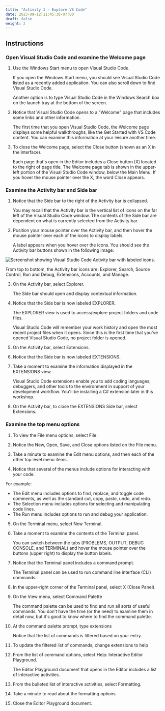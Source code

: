 ```yaml
---
title: "Activity 1 - Explore VS Code"
date: 2023-09-12T11:45:38-07:00
draft: false
weight: 2
---
```


## Instructions

### Open Visual Studio Code and examine the Welcome page
1. Use the Windows Start menu to open Visual Studio Code.

    If you open the Windows Start menu, you should see Visual Studio Code listed as a recently added application. You can also scroll down to find Visual Studio Code.

    Another option is to type Visual Studio Code in the Windows Search box on the launch tray at the bottom of the screen.

2. Notice that Visual Studio Code opens to a "Welcome" page that includes some links and other information.

    The first time that you open Visual Studio Code, the Welcome page displays some helpful walkthroughs, like the Get Started with VS Code content. You can examine this information at your leisure another time.

3. To close the Welcome page, select the Close button (shown as an X in the interface).

    Each page that's open in the Editor includes a Close button (X) located to the right of page title. The Welcome page tab is shown in the upper-left portion of the Visual Studio Code window, below the Main Menu. If you hover the mouse pointer over the X, the word Close appears.

### Examine the Activity bar and Side bar

1. Notice that the Side bar to the right of the Activity bar is collapsed.

    You may recall that the Activity bar is the vertical list of icons on the far left of the Visual Studio Code window. The contents of the Side bar are dependent on what is currently selected from the Activity bar.

2. Position your mouse pointer over the Activity bar, and then hover the mouse pointer over each of the icons to display labels.

    A label appears when you hover over the icons. You should see the Activity bar buttons shown in the following image:

<img src="../media/visual-studio-code-activity-bar-icons.png" alt="Screenshot showing Visual Studio Code Activity bar with labeled icons." />

From top to bottom, the Activity bar icons are: Explorer, Search, Source Control, Run and Debug, Extensions, Accounts, and Manage.

3. On the Activity bar, select Explorer.

    The Side bar should open and display contextual information.

4. Notice that the Side bar is now labeled EXPLORER.

    The EXPLORER view is used to access/explore project folders and code files.

    Visual Studio Code will remember your work history and open the most recent project files when it opens. Since this is the first time that you've opened Visual Studio Code, no project folder is opened.

5. On the Activity bar, select Extensions.

6. Notice that the Side bar is now labeled EXTENSIONS.

7. Take a moment to examine the information displayed in the EXTENSIONS view.

    Visual Studio Code extensions enable you to add coding languages, debuggers, and other tools to the environment in support of your development workflow. You'll be installing a C# extension later in this workshop.

8. On the Activity bar, to close the EXTENSIONS Side bar, select Extensions.

### Examine the top menu options

1. To view the File menu options, select File.

2. Notice the New, Open, Save, and Close options listed on the File menu.

3. Take a minute to examine the Edit menu options, and then each of the other top level menu items.

4. Notice that several of the menus include options for interacting with your code.

For example:

* The Edit menu includes options to find, replace, and toggle code comments, as well as the standard cut, copy, paste, undo, and redo.
* The Selection menu includes options for selecting and manipulating code lines.
* The Run menu includes options to run and debug your application.

5. On the Terminal menu, select New Terminal.

6. Take a moment to examine the contents of the Terminal panel.

    You can switch between the tabs (PROBLEMS, OUTPUT, DEBUG CONSOLE, and TERMINAL) and hover the mouse pointer over the buttons (upper right) to display the button labels.

7. Notice that the Terminal panel includes a command prompt.

    The Terminal panel can be used to run command line interface (CLI) commands. 

8. In the upper-right corner of the Terminal panel, select X (Close Panel).

9. On the View menu, select Command Palette

    The command palette can be used to find and run all sorts of useful commands. You don't have the time (or the need) to examine them in detail now, but it's good to know where to find the command palette.

10. At the command palette prompt, type extensions

    Notice that the list of commands is filtered based on your entry.

11. To update the filtered list of commands, change extensions to help

12. From the list of command options, select Help: Interactive Editor Playground.

    The Editor Playground document that opens in the Editor includes a list of interactive activities.

13. From the bulleted list of interactive activities, select Formatting.

14. Take a minute to read about the formatting options.

15. Close the Editor Playground document.

